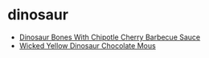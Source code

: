 # dinosaur

 * [Dinosaur Bones With Chipotle Cherry Barbecue Sauce](../index/d/dinosaur-bones-with-chipotle-cherry-barbecue-sauce-359751.json)
 * [Wicked Yellow Dinosaur Chocolate Mous](../index/w/wicked-yellow-dinosaur-chocolate-mous.json)
